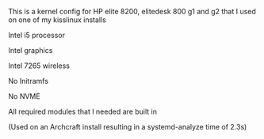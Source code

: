 This is a kernel config for HP elite 8200, elitedesk 800 g1 and g2 that I used on one of my kisslinux installs

  Intel i5 processor
  
  Intel graphics
  
  Intel 7265 wireless
  
  No Initramfs
  
  No NVME
  
  All required modules that I needed are built in

(Used on an Archcraft install resulting in a systemd-analyze time of 2.3s)
